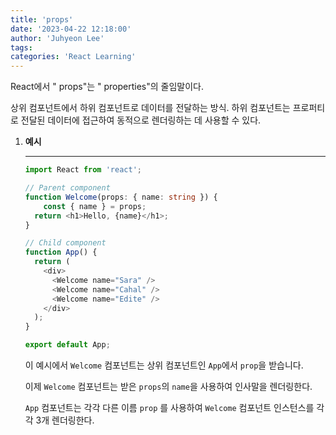 ```yaml
---
title: 'props'
date: '2023-04-22 12:18:00'
author: 'Juhyeon Lee'
tags: 
categories: 'React Learning'
---
```


React에서 " props"는 " properties"의 줄임말이다.


상위 컴포넌트에서 하위 컴포넌트로 데이터를 전달하는 방식. 
하위 컴포넌트는 프로퍼티로 전달된 데이터에 접근하여 동적으로 렌더링하는 데 사용할 수 있다.

1. **예시**

	---


	```typescript
	import React from 'react';
	
	// Parent component
	function Welcome(props: { name: string }) {
		const { name } = props;
	  return <h1>Hello, {name}</h1>;
	}
	
	// Child component
	function App() {
	  return (
	    <div>
	      <Welcome name="Sara" />
	      <Welcome name="Cahal" />
	      <Welcome name="Edite" />
	    </div>
	  );
	}
	
	export default App;
	```


	이 예시에서 `Welcome` 컴포넌트는 상위 컴포넌트인 `App`에서 `prop`을 받습니다.


	이제 `Welcome` 컴포넌트는 받은 `props`의 `name`을 사용하여 인사말을 렌더링한다.


	`App` 컴포넌트는 각각 다른 이름 `prop` 를 사용하여 `Welcome` 컴포넌트 인스턴스를 각각 3개 렌더링한다.

